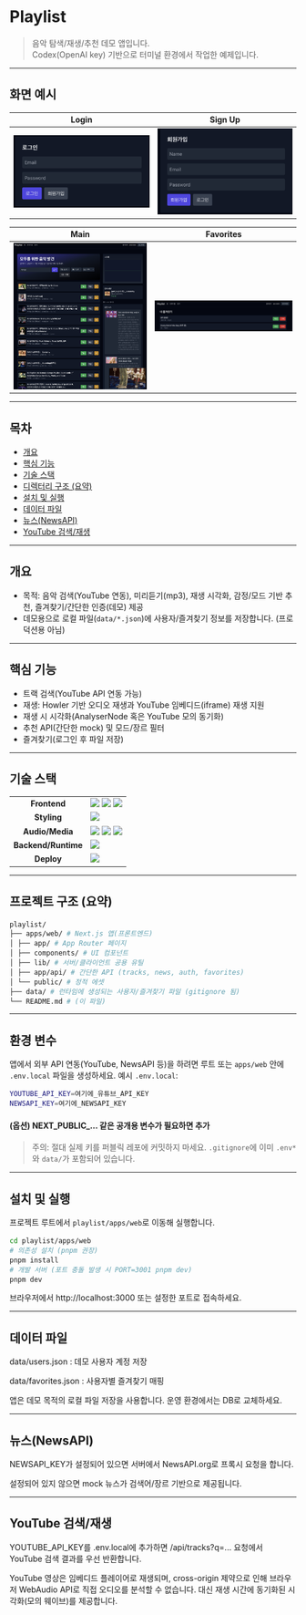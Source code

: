# Playlist
> 음악 탐색/재생/추천 데모 앱입니다.  
> Codex(OpenAI key) 기반으로 터미널 환경에서 작업한 예제입니다. 

---
## 화면 예시
| Login | Sign Up |
|-------|---------|
| <img src="./assets/login.png" width="300"/> | <img src="./assets/submit.png" width="300"/> |

| Main | Favorites |
|------|-----------|
| <img src="./assets/main.png" width="300"/> | <img src="./assets/favorites.png" width="300"/> |


---
## 목차

- [개요](#개요)
- [핵심 기능](#핵심-기능)
- [기술 스택](#기술-스택)
- [디렉터리 구조 (요약)](#프로젝트-구조-요약)
- [설치 및 실행](#설치-및-실행)
- [데이터 파일](#데이터-파일)
- [뉴스(NewsAPI)](#뉴스newsapi)
- [YouTube 검색/재생](#youtube-검색재생)



---
## 개요
- 목적: 음악 검색(YouTube 연동), 미리듣기(mp3), 재생 시각화, 감정/모드 기반 추천, 즐겨찾기/간단한 인증(데모) 제공  
- 데모용으로 로컬 파일(`data/*.json`)에 사용자/즐겨찾기 정보를 저장합니다. (프로덕션용 아님)


---
## 핵심 기능
- 트랙 검색(YouTube API 연동 가능)  
- 재생: Howler 기반 오디오 재생과 YouTube 임베디드(iframe) 재생 지원  
- 재생 시 시각화(AnalyserNode 혹은 YouTube 모의 동기화)  
- 추천 API(간단한 mock) 및 모드/장르 필터  
- 즐겨찾기(로그인 후 파일 저장)  


---
## 기술 스택

<table>
  <tr>
    <td align="center"><strong>Frontend</strong></td>
    <td>
      <img src="https://img.shields.io/badge/React-61DAFB?style=for-the-badge&logo=react&logoColor=black"/>
      <img src="https://img.shields.io/badge/TypeScript-3178C6?style=for-the-badge&logo=typescript&logoColor=white"/>
      <img src="https://img.shields.io/badge/Next.js-000000?style=for-the-badge&logo=nextdotjs&logoColor=white"/>
    </td>
  </tr>
  <tr>
    <td align="center"><strong>Styling</strong></td>
    <td>
      <img src="https://img.shields.io/badge/Tailwind_CSS-06B6D4?style=for-the-badge&logo=tailwindcss&logoColor=white"/>
    </td>
  </tr>
  <tr>
    <td align="center"><strong>Audio/Media</strong></td>
    <td>
      <img src="https://img.shields.io/badge/Howler.js-F7DF1E?style=for-the-badge&logo=javascript&logoColor=black"/>
      <img src="https://img.shields.io/badge/YouTube-FF0000?style=for-the-badge&logo=youtube&logoColor=white"/>
      <img src="https://img.shields.io/badge/Web_Audio_API-563D7C?style=for-the-badge&logo=webaudio&logoColor=white"/>
    </td>
  </tr>
  <tr>
    <td align="center"><strong>Backend/Runtime</strong></td>
    <td>
      <img src="https://img.shields.io/badge/Node.js-339933?style=for-the-badge&logo=nodedotjs&logoColor=white"/>
    </td>
  </tr>
  <tr>
    <td align="center"><strong>Deploy</strong></td>
    <td>
      <img src="https://img.shields.io/badge/Vercel-000000?style=for-the-badge&logo=vercel&logoColor=white"/>
    </td>
  </tr>
</table>

---
## 프로젝트 구조 (요약)

```bash
playlist/
├── apps/web/ # Next.js 앱(프론트엔드)
│ ├── app/ # App Router 페이지
│ ├── components/ # UI 컴포넌트
│ ├── lib/ # 서버/클라이언트 공용 유틸
│ ├── app/api/ # 간단한 API (tracks, news, auth, favorites)
│ └── public/ # 정적 에셋
├── data/ # 런타임에 생성되는 사용자/즐겨찾기 파일 (gitignore 됨)
└── README.md # (이 파일)
```


---
## 환경 변수
앱에서 외부 API 연동(YouTube, NewsAPI 등)을 하려면 루트 또는 `apps/web` 안에 `.env.local` 파일을 생성하세요.
예시 `.env.local`:
```bash
YOUTUBE_API_KEY=여기에_유튜브_API_KEY
NEWSAPI_KEY=여기에_NEWSAPI_KEY
```

#### (옵션) NEXT_PUBLIC_... 같은 공개용 변수가 필요하면 추가

> 주의: 절대 실제 키를 퍼블릭 레포에 커밋하지 마세요. `.gitignore`에 이미 `.env*`와 `data/`가 포함되어 있습니다.

---
## 설치 및 실행

프로젝트 루트에서 `playlist/apps/web`로 이동해 실행합니다.

```bash
cd playlist/apps/web
# 의존성 설치 (pnpm 권장)
pnpm install
# 개발 서버 (포트 충돌 발생 시 PORT=3001 pnpm dev)
pnpm dev
```
브라우저에서 http://localhost:3000 또는 설정한 포트로 접속하세요.

---
## 데이터 파일

data/users.json : 데모 사용자 계정 저장

data/favorites.json : 사용자별 즐겨찾기 매핑

앱은 데모 목적의 로컬 파일 저장을 사용합니다. 운영 환경에서는 DB로 교체하세요.

---
## 뉴스(NewsAPI)

NEWSAPI_KEY가 설정되어 있으면 서버에서 NewsAPI.org로 프록시 요청을 합니다.

설정되어 있지 않으면 mock 뉴스가 검색어/장르 기반으로 제공됩니다.

---
## YouTube 검색/재생

YOUTUBE_API_KEY를 .env.local에 추가하면 /api/tracks?q=... 요청에서 YouTube 검색 결과를 우선 반환합니다.

YouTube 영상은 임베디드 플레이어로 재생되며, cross-origin 제약으로 인해 브라우저 WebAudio API로 직접 오디오를 분석할 수 없습니다. 대신 재생 시간에 동기화된 시각화(모의 웨이브)를 제공합니다.

